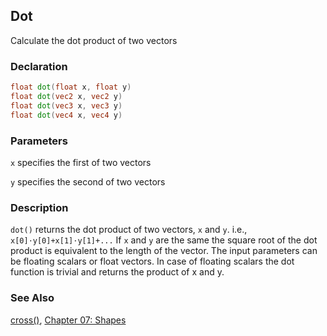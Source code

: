 ## Dot
Calculate the dot product of two vectors

### Declaration
```glsl
float dot(float x, float y)  
float dot(vec2 x, vec2 y)  
float dot(vec3 x, vec3 y)  
float dot(vec4 x, vec4 y)
```

### Parameters
```x``` specifies the first of two vectors

```y``` specifies the second of two vectors

### Description
```dot()``` returns the dot product of two vectors, ```x``` and ```y```. i.e., ```x[0]⋅y[0]+x[1]⋅y[1]+...``` 
If ```x``` and ```y``` are the same the square root of the dot product is equivalent to the length of the vector. The input parameters can be floating scalars or float vectors. In case of floating scalars the dot function is trivial and returns the product of x and y.

<div class="codeAndCanvas" data="../07/circle.frag"></div>

### See Also

[cross()](index.html#cross.md), [Chapter 07: Shapes](../07/)